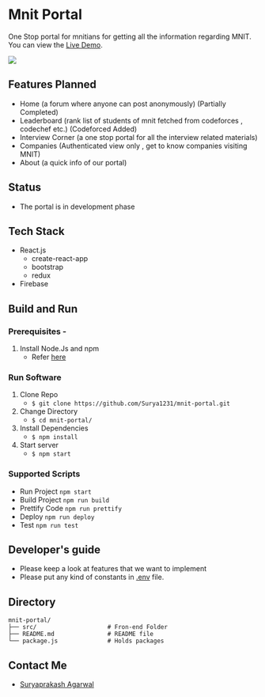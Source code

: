 # Mnit Portal

One Stop portal for mnitians for getting all the information regarding MNIT.
You can view the [Live Demo](https://mnit-portal.web.app/).

<a href='https://mnit-portal.web.app/' target='_blank'>
    <img src="https://img.shields.io/badge/Project%20Status-Live-green"></a>
</a>

## Features Planned

- Home (a forum where anyone can post anonymously) (Partially Completed)
- Leaderboard (rank list of students of mnit fetched from codeforces , codechef etc.) (Codeforced Added)
- Interview Corner (a one stop portal for all the interview related materials)
- Companies (Authenticated view only , get to know companies visiting MNIT)
- About (a quick info of our portal)

## Status

- The portal is in development phase

## Tech Stack

- React.js
  - create-react-app
  - bootstrap
  - redux
- Firebase

## Build and Run

### Prerequisites -

1. Install Node.Js and npm
   - Refer [here](https://nodejs.org/en/download/)

### Run Software

1. Clone Repo
   - `$ git clone https://github.com/Surya1231/mnit-portal.git`
2. Change Directory
   - `$ cd mnit-portal/`
3. Install Dependencies
   - `$ npm install`
4. Start server
   - `$ npm start`

### Supported Scripts

- Run Project `npm start`
- Build Project `npm run build`
- Prettify Code `npm run prettify`
- Deploy `npm run deploy`
- Test `npm run test`

## Developer's guide

- Please keep a look at features that we want to implement
- Please put any kind of constants in [.env](.env) file.

## Directory

    mnit-portal/
    ├── src/                    # Fron-end Folder
    ├── README.md               # README file
    └── package.js              # Holds packages

## Contact Me

- [Suryaprakash Agarwal](https://surya1231.github.io/)
